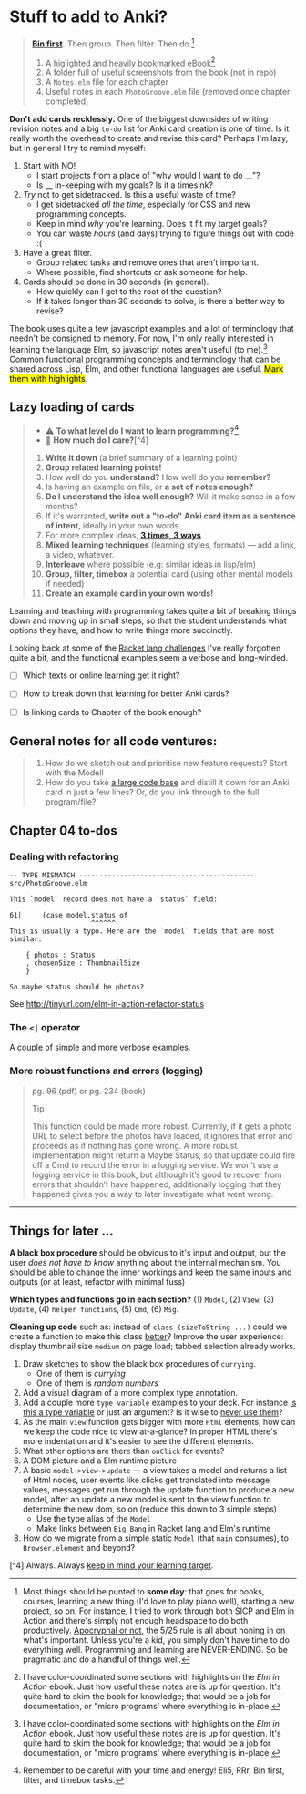 # Stuff to add to Anki?

> **[Bin first](https://hamberg.no/gtd).** Then group. Then filter. Then do.[^1]
>
> 1. A higlighted and heavily bookmarked eBook[^2]
> 2. A folder full of useful screenshots from the book (not in repo)
> 3. A `Notes.elm` file for each chapter
> 4. Useful notes in each `PhotoGroove.elm` file (removed once chapter completed)

**Don't add cards recklessly.** One of the biggest downsides of writing revision notes and a big `to-do` list for Anki card creation is one of time. Is it really worth the overhead to create and revise this card? Perhaps I'm lazy, but in general I try to remind myself:

1. Start with NO!
    - I start projects from a place of "why would I want to do __"?
    - Is __ in-keeping with my goals? Is it a timesink?
2. _Try_ not to get sidetracked. Is this a useful waste of time?
    - I get sidetracked _all the time_, especially for CSS and new programming concepts.
    - Keep in mind _why_ you're learning. Does it fit my target goals?
    - You can waste _hours_ (and days) trying to figure things out with code :(
3. Have a great filter.
    - Group related tasks and remove ones that aren't important.
    - Where possible, find shortcuts or ask someone for help.
4. Cards should be done in 30 seconds (in general).
    - How quickly can I get to the root of the question?
    - If it takes longer than 30 seconds to solve, is there a better way to revise?

The book uses quite a few javascript examples and a lot of terminology that needn't be consigned to memory. For now, I'm only really interested in learning the language Elm, so javascript notes aren't useful (to me).[^2] Common functional programming concepts and terminology that can be shared across Lisp, Elm, and other functional languages are useful. <mark>Mark them with highlights</mark>.

## Lazy loading of cards

> - ⚠️ **To what level do I want to learn programming?**[^3]
> - 🎯 **How much do I care?**[^4]
>
> 1. **Write it down** (a brief summary of a learning point)
> 2. **Group related learning points!**
> 3. How well do you **understand?** How well do you **remember?**
> 4. Is having an example on file, or **a set of notes enough?**
> 5. **Do I understand the idea well enough?** Will it make sense in a few months?
> 6. If it's warranted, **write out a "to-do" Anki card item as a sentence of intent**, ideally in your own words.
> 7. For more complex ideas, **[3 times, 3 ways](https://github.com/badlydrawnrob/anki/issues/93)**
> 8. **Mixed learning techniques** (learning styles, formats) — add a link, a video, whatever.
> 9. **Interleave** where possible (e.g: similar ideas in lisp/elm)
> 10. **Group, filter, timebox** a potential card (using other mental models if needed)
> 11. **Create an example card in your own words!**

Learning and teaching with programming takes quite a bit of breaking things down and moving up in small steps, so that the student understands what options they have, and how to write things more succinctly.

Looking back at some of the [Racket lang challenges](https://github.com/badlydrawnrob/racket-playground/issues/1) I've really forgotten quite a bit, and the functional examples seem a verbose and long-winded.

- [ ] Which texts or online learning get it right?
- [ ] How to break down that learning for better Anki cards?
- [ ] Is linking cards to Chapter of the book enough?


## General notes for all code ventures:

> 1. How do we sketch out and prioritise new feature requests? Start with the Model!
> 2. How do you take [a large code base](https://github.com/badlydrawnrob/elm-playground/issues/12) and distill it down for an Anki card in just a few lines? Or, do you link through to the full program/file?


## Chapter 04 to-dos

### Dealing with refactoring

```terminal
-- TYPE MISMATCH ------------------------------------------- src/PhotoGroove.elm

This `model` record does not have a `status` field:

61|     (case model.status of
                    ^^^^^^
This is usually a typo. Here are the `model` fields that are most similar:

    { photos : Status
    , chosenSize : ThumbnailSize
    }

So maybe status should be photos?
```

See http://tinyurl.com/elm-in-action-refactor-status


### The `<|` operator

A couple of simple and more verbose examples.


### More robust functions and errors (logging)

> pg. 96 (pdf) or pg. 234 (book)
>
> Tip
>
> This function could be made more robust. Currently, if it gets a photo URL to select before the photos have loaded, it ignores that error and proceeds as if nothing has gone wrong. A more robust implementation might return a Maybe Status, so that update could fire off a Cmd to record the error in a logging service. We won’t use a logging service in this book, but although it’s good to recover from errors that shouldn’t have happened, additionally logging that they happened gives you a way to later investigate what went wrong.


-----


## Things for later ...

**A black box procedure** should be obvious to it's input and output, but the user _does not have to know_ anything about the internal mechanism. You should be able to change the inner workings and keep the same inputs and outputs (or at least, refactor with minimal fuss)

**Which types and functions go in each section?** (1) `Model`, (2) `View`, (3) `Update`, (4) `helper functions`, (5) `Cmd`, (6) `Msg`.

**Cleaning up code** such as: instead of `class (sizeToString ...)` could we create a function to make this class [better](https://github.com/badlydrawnrob/elm-playground/blob/5fd295c5f8a1aa5315e1a9e2e073e03566c83c14/elm-in-action/03/src/PhotoGroove.elm#L36)? Improve the user experience: display thumbnail size `medium` on page load; tabbed selection already works.

1. Draw sketches to show the black box procedures of `currying`.
    - One of them is _currying_
    - One of them is _random numbers_
2. Add a visual diagram of a more complex type annotation.
3. Add a couple more `type variable` examples to your deck. For instance [is this a type variable](http://tinyurl.com/elm-lang-is-a-type-variable) or just an argument? Is it wise to [never use them](https://discourse.elm-lang.org/t/the-use-and-over-use-of-type-variables/2044/5)?
4. As the main `view` function gets bigger with more `Html` elements, how can we keep the code nice to view at-a-glance? In proper HTML there's more indentation and it's easier to see the different elements.
5. What other options are there than `onClick` for events?
6. A DOM picture and a Elm runtime picture
7. A basic `model->view->update` — a view takes a model and returns a list of Html nodes, user events like clicks get translated into message values, messages get run through the update function to produce a new model, after an update a new model is sent to the view function to determine the new dom, so on (reduce this down to 3 simple steps)
    - Use the type alias of the `Model`
    - Make links between `Big Bang` in Racket lang and Elm's runtime
8. How do we migrate from a simple static `Model` (that `main` consumes), to `Browser.element` and beyond?



[^1]: Most things should be punted to **some day**: that goes for books, courses, learning a new thing (I'd love to play piano well), starting a new project, so on. For instance, I tried to work through both SICP and Elm in Action and there's simply not enough headspace to do both productively. [Apocryphal or not](https://www.cnbc.com/2018/06/05/warren-buffetts-answer-to-this-question-taught-alex-banayan-a-lesson.html), the 5/25 rule is all about honing in on what's important. Unless you're a kid, you simply don't have time to do everything well. Programming and learning are NEVER-ENDING. So be pragmatic and do a handful of things well.

[^2]: I have color-coordinated some sections with highlights on the _Elm in Action_ ebook. Just how useful these notes are is up for question. It's quite hard to skim the book for knowledge; that would be a job for documentation, or "micro programs' where everything is in-place.

[^3]: Remember to be careful with your time and energy! Eli5, RRr, Bin first, filter, and timebox tasks.

[^4] Always. Always [keep in mind your learning target](https://github.com/badlydrawnrob/elm-playground/issues/9).
